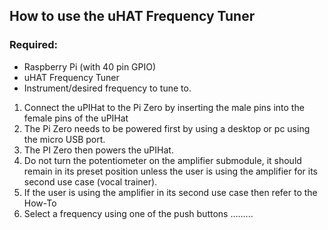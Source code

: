 ## How to use the uHAT Frequency Tuner

### Required:

- Raspberry Pi (with 40 pin GPIO)
- uHAT Frequency Tuner
- Instrument/desired frequency to tune to.

1. Connect the uPIHat to the Pi Zero by inserting the male pins into the female
   pins of the uPIHat
2. The Pi Zero needs to be powered first by using a desktop or pc using the micro USB port.
3. The PI Zero then powers the uPIHat.
4. Do not turn the potentiometer on the amplifier submodule, it should remain in its preset
   position unless the user is using the amplifier for its second use case (vocal trainer).
5. If the user is using the amplifier in its second use case then refer to the How-To 
3. Select a frequency using one of the push buttons .........
